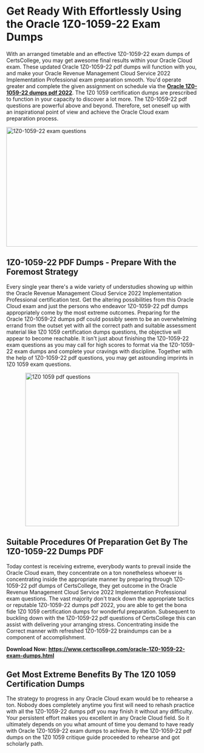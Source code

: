 <h1><strong>Get Ready With Effortlessly Using the Oracle 1Z0-1059-22 Exam Dumps&nbsp;</strong></h1>
<p><span style="font-weight: 400;">With an arranged timetable and an effective  1Z0-1059-22 exam dumps of CertsCollege, you may get awesome final results within your Oracle Cloud exam. These updated Oracle 1Z0-1059-22 pdf dumps will function with you, and make your Oracle Revenue Management Cloud Service 2022 Implementation Professional exam preparation smooth. You'd operate greater and complete the given assignment on schedule via the <strong><a href="https://www.certscollege.com/oracle-1Z0-1059-22-exam-dumps.html">Oracle 1Z0-1059-22 dumps pdf 2022</a></strong>. The 1Z0 1059 certification dumps are prescribed to function in your capacity to discover a lot more. The  1Z0-1059-22 pdf questions are powerful above and beyond. Therefore, set oneself up with an inspirational point of view and achieve the Oracle Cloud exam preparation process.&nbsp;</span></p>
<p><span style="font-weight: 400;"><img style="display: block; margin-left: auto; margin-right: auto;" src="https://i.ibb.co/CPDK3ps/Yellow-and-Blue-Initiative-Blog-Banner.png" alt="1Z0-1059-22 exam questions" width="559" height="315" /></span></p>
<h2><strong>1Z0-1059-22 PDF Dumps - Prepare With the Foremost Strategy</strong></h2>
<p><span style="font-weight: 400;">Every single year there's a wide variety of understudies showing up within the Oracle Revenue Management Cloud Service 2022 Implementation Professional certification test. Get the altering possibilities from this Oracle Cloud exam and just the persons who endeavor 1Z0-1059-22 pdf dumps appropriately come by the most extreme outcomes. Preparing for the Oracle 1Z0-1059-22 dumps pdf could possibly seem to be an overwhelming errand from the outset yet with all the correct path and suitable assessment material like 1Z0 1059 certification dumps questions, the objective will appear to become reachable. It isn't just about finishing the 1Z0-1059-22 exam questions as you may call for high scores to format via the 1Z0-1059-22 exam dumps and complete your cravings with discipline. Together with the help of 1Z0-1059-22 pdf questions, you may get astounding imprints in 1Z0 1059 exam questions.</span></p>
<p><span style="font-weight: 400;"><a href="https://tinyurl.com/2p8wxrru"><img style="display: block; margin-left: auto; margin-right: auto;" src="https://i.ibb.co/9tMrhdY/Teacher-Appreciation-Invitation.png" alt="1Z0 1059 pdf questions " width="404" height="404" /></a></span></p>
<h2><strong>Suitable Procedures Of Preparation Get By The 1Z0-1059-22 Dumps PDF</strong></h2>
<p><span style="font-weight: 400;">Today contest is receiving extreme, everybody wants to prevail inside the Oracle Cloud exam, they concentrate on a ton nonetheless whoever is concentrating inside the appropriate manner by preparing through 1Z0-1059-22 pdf dumps of CertsCollege, they get outcome in the Oracle Revenue Management Cloud Service 2022 Implementation Professional exam questions. The vast majority don't track down the appropriate tactics or reputable 1Z0-1059-22 dumps pdf 2022, you are able to get the bona fide 1Z0 1059 certification dumps for wonderful preparation. Subsequent to buckling down with the  1Z0-1059-22 pdf questions of CertsCollege this can assist with delivering your arranging stress. Concentrating inside the Correct manner with refreshed 1Z0-1059-22 braindumps can be a component of accomplishment.</span></p>
<p><span style="font-weight: 400;"><strong>Download Now: <a href="https://www.certscollege.com/oracle-1Z0-1059-22-exam-dumps.html">https://www.certscollege.com/oracle-1Z0-1059-22-exam-dumps.html</a></strong></span></p>
<h2><strong>Get Most Extreme Benefits By The 1Z0 1059 Certification Dumps</strong></h2>
<p><span style="font-weight: 400;">The strategy to progress in any Oracle Cloud exam would be to rehearse a ton. Nobody does completely anytime you first will need to rehash practice with all the 1Z0-1059-22 dumps pdf you may finish it without any difficulty. Your persistent effort makes you excellent in any Oracle Cloud field. So it ultimately depends on you what amount of time you demand to have ready with Oracle 1Z0-1059-22 exam dumps to achieve. By the 1Z0-1059-22 pdf dumps on the 1Z0 1059 critique guide proceeded to rehearse and got scholarly path.</span></p>
